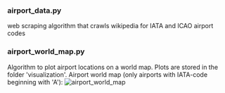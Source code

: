 ### airport_data.py

web scraping algorithm that crawls wikipedia for IATA and ICAO airport codes

### airport_world_map.py

Algorithm to plot airport locations on a world map. Plots are stored in the folder 'visualization'.
Airport world map (only airports with IATA-code beginning with 'A'):
![airport_world_map](https://user-images.githubusercontent.com/122737573/217735544-e7a4b9fe-ff44-43f1-a7e9-cafadb5fe828.png)
